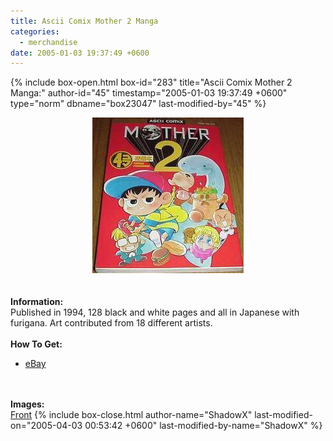 ```yaml
---
title: Ascii Comix Mother 2 Manga
categories:
  - merchandise
date: 2005-01-03 19:37:49 +0600
---
```

{% include box-open.html box-id="283" title="Ascii Comix Mother 2 Manga:" author-id="45" timestamp="2005-01-03 19:37:49 +0600" type="norm" dbname="box23047" last-modified-by="45" %}
	<center>
	<img src="/merchandise/images/m2ascii_title.jpg" border="0" alt="Ascii Comix Mother 2 Manga" />
	</center>
	<br /><br />
	<b>Information:</b>
	<br />
	Published in 1994, 128 black and white pages and all in Japanese with furigana. 
	Art contributed from 18 different artists.
	<br /><br />
	<b>How To Get:</b>
	<br />
	<ul>
	<li><a href="http://www.ebay.com">eBay</a></li>
	</ul>
	<br /><br />
	<b>Images:</b>
	<br />
	<a href="/merchandise/images/m2ascii1.jpg">Front</a>
{% include box-close.html author-name="ShadowX" last-modified-on="2005-04-03 00:53:42 +0600" last-modified-by-name="ShadowX" %}
